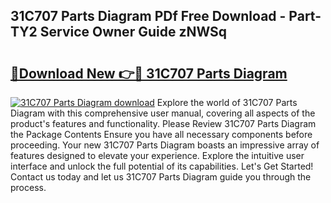 ## 31C707 Parts Diagram PDf Free Download - Part-TY2 Service Owner Guide zNWSq

# <h2><a href="http://dfs0sf.blite.top/?on=31C707+Parts+Diagram">🔗Download New 👉🔴 31C707 Parts Diagram</a></h2>

[![31C707 Parts Diagram download](https://i.imgur.com/lujVjoI.png)](http://dfs0sf.blite.top/?on=31C707+Parts+Diagram)
Explore the world of 31C707 Parts Diagram with this comprehensive user manual, covering all aspects of the product's features and functionality. Please Review 31C707 Parts Diagram the Package Contents Ensure you have all necessary components before proceeding. Your new 31C707 Parts Diagram boasts an impressive array of features designed to elevate your experience. Explore the intuitive user interface and unlock the full potential of its capabilities. Let's Get Started! Contact us today and let us 31C707 Parts Diagram guide you through the process.
